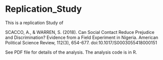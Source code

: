 # Replication_Study
This is a replication Study of

SCACCO, A., & WARREN, S. (2018). Can Social Contact Reduce Prejudice and Discrimination? Evidence from a Field Experiment in Nigeria. American Political Science Review, 112(3), 654-677. doi:10.1017/S0003055418000151

See PDF file for details of the analysis. The analysis code is in R.
